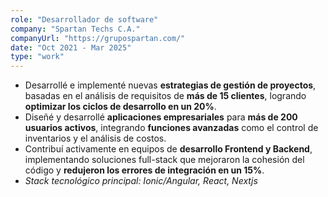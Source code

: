 ```yaml
---
role: "Desarrollador de software"
company: "Spartan Techs C.A."
companyUrl: "https://grupospartan.com/"
date: "Oct 2021 - Mar 2025"
type: "work"
---
```

- Desarrollé e implementé nuevas **estrategias de gestión de proyectos**, basadas en el análisis de requisitos de **más de 15 clientes**, logrando **optimizar los ciclos de desarrollo en un 20%**.
- Diseñé y desarrollé **aplicaciones empresariales** para **más de 200 usuarios activos**, integrando **funciones avanzadas** como el control de inventarios y el análisis de costos.
- Contribuí activamente en equipos de **desarrollo Frontend y Backend**, implementando soluciones full-stack que mejoraron la cohesión del código y **redujeron los errores de integración en un 15%**.
- *Stack tecnológico principal: Ionic/Angular, React, Nextjs*